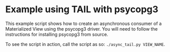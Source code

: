 # Example using TAIL with psycopg3

This example script shows how to create an asynchronous consumer of a Materialized View using the
psycopg3 driver. You will need to follow the instructions for installing psycopg3 from source.

To see the script in action, call the script as so: `./async_tail.py VIEW_NAME`.
